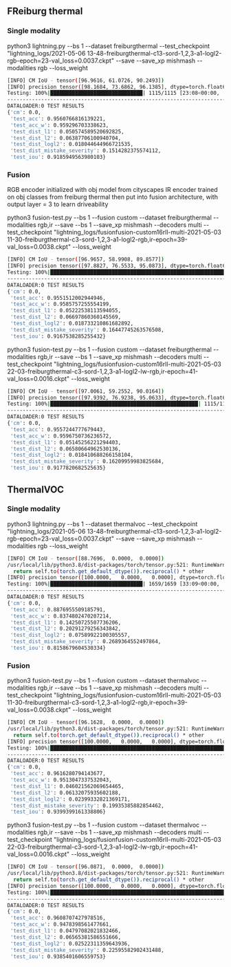 ## FReiburg thermal

### Single modality

python3 lightning.py --bs 1 --dataset freiburgthermal --test_checkpoint "lightning_logs/2021-05-06 13-48-freiburgthermal-c13-sord-1,2,3-a1-logl2-rgb-epoch=23-val_loss=0.0037.ckpt" --save --save_xp mishmash --modalities rgb --loss_weight
```bash
[INFO] CM IoU - tensor([96.9616, 61.0726, 90.2493])
[INFO] precision tensor([98.1684, 73.6862, 96.1385], dtype=torch.float64) (89.33102728174495) | recall tensor([98.7480, 78.1074, 93.6439], dtype=torch.float64) (90.1664395770831)
Testing: 100%|██████████████████████████████| 1115/1115 [23:08<00:00,  1.25s/it]
--------------------------------------------------------------------------------
DATALOADER:0 TEST RESULTS
{'cm': 0.0,
 'test_acc': 0.9560766816139221,
 'test_acc_w': 0.959296703338623,
 'test_dist_l1': 0.050574589520692825,
 'test_dist_l2': 0.06387706100940704,
 'test_dist_logl2': 0.018044644966721535,
 'test_dist_mistake_severity': 0.1514282375574112,
 'test_iou': 0.9185949563980103}
```

### Fusion

RGB encoder initialized with obj model from cityscapes
IR encoder trained on obj classes from freiburg thermal
then put into fusion architecture, with output layer = 3 to learn driveability

python3 fusion-test.py  --bs 1 --fusion custom --dataset freiburgthermal --modalities rgb,ir --save --bs 1 --save_xp mishmash --decoders multi --test_checkpoint "lightning_logs/fusionfusion-custom16rll-multi-2021-05-03 11-30-freiburgthermal-c3-sord-1,2,3-a1-logl2-rgb,ir-epoch=39-val_loss=0.0038.ckpt" --loss_weight


```bash
[INFO] CM IoU - tensor([96.9657, 58.9908, 89.8577])
[INFO] precision tensor([97.8827, 76.5533, 95.0873], dtype=torch.float64) (89.84110661041362) | recall tensor([99.0431, 71.9995, 94.2324], dtype=torch.float64) (88.42499848473793)
Testing: 100%|██████████████████████████████████████████████████████████████████████████████████████████████████████████████| 1115/1115 [28:37<00:00,  1.54s/it]
--------------------------------------------------------------------------------
DATALOADER:0 TEST RESULTS
{'cm': 0.0,
 'test_acc': 0.9551512002944946,
 'test_acc_w': 0.9585757255554199,
 'test_dist_l1': 0.05222538113594055,
 'test_dist_l2': 0.06697860360145569,
 'test_dist_logl2': 0.018733210861682892,
 'test_dist_mistake_severity': 0.16447745263576508,
 'test_iou': 0.9167538285255432}
```

python3 fusion-test.py  --bs 1 --fusion custom --dataset freiburgthermal --modalities rgb,ir --save --bs 1 --save_xp mishmash --decoders multi --test_checkpoint "lightning_logs/fusionfusion-custom16rll-multi-2021-05-03 22-03-freiburgthermal-c3-sord-1,2,3-a1-logl2-lw-rgb,ir-epoch=41-val_loss=0.0016.ckpt" --loss_weight
```bash
[INFO] CM IoU - tensor([97.0061, 59.2552, 90.0164])
[INFO] precision tensor([97.9392, 76.9238, 95.0633], dtype=torch.float64) (89.97539493065374) | recall tensor([99.0275, 72.0655, 94.4307], dtype=torch.float64) (88.50790058537645)
Testing: 100%|████████████████████████████████████████████████| 1115/1115 [29:05<00:00,  1.57s/it]
--------------------------------------------------------------------------------
DATALOADER:0 TEST RESULTS
{'cm': 0.0,
 'test_acc': 0.9557244777679443,
 'test_acc_w': 0.9596750736236572,
 'test_dist_l1': 0.05145256221294403,
 'test_dist_l2': 0.06580664962530136,
 'test_dist_logl2': 0.018410688266158104,
 'test_dist_mistake_severity': 0.16209959983825684,
 'test_iou': 0.9177820682525635}
```

## ThermalVOC

### Single modality

python3 lightning.py --bs 1 --dataset thermalvoc --test_checkpoint "lightning_logs/2021-05-06 13-48-freiburgthermal-c13-sord-1,2,3-a1-logl2-rgb-epoch=23-val_loss=0.0037.ckpt" --save --save_xp mishmash --modalities rgb --loss_weight
```bash
[INFO] CM IoU - tensor([88.7696,  0.0000,  0.0000])
/usr/local/lib/python3.8/dist-packages/torch/tensor.py:521: RuntimeWarning: invalid value encountered in multiply
  return self.to(torch.get_default_dtype()).reciprocal() * other
[INFO] precision tensor([100.0000,   0.0000,   0.0000], dtype=torch.float64) (33.33333370561293) | recall tensor([88.7696,     nan,     nan], dtype=torch.float64) (nan)
Testing: 100%|██████████████████████████████| 1659/1659 [33:09<00:00,  1.20s/it]
--------------------------------------------------------------------------------
DATALOADER:0 TEST RESULTS
{'cm': 0.0,
 'test_acc': 0.8876955509185791,
 'test_acc_w': 0.8374802470207214,
 'test_dist_l1': 0.14250725507736206,
 'test_dist_l2': 0.20291279256343842,
 'test_dist_logl2': 0.07589922100305557,
 'test_dist_mistake_severity': 0.2689364552497864,
 'test_iou': 0.8158679604530334}
```

### Fusion

python3 fusion-test.py  --bs 1 --fusion custom --dataset thermalvoc --modalities rgb,ir --save --bs 1 --save_xp mishmash --decoders multi --test_checkpoint "lightning_logs/fusionfusion-custom16rll-multi-2021-05-03 11-30-freiburgthermal-c3-sord-1,2,3-a1-logl2-rgb,ir-epoch=39-val_loss=0.0038.ckpt" --loss_weight
```bash
[INFO] CM IoU - tensor([96.1628,  0.0000,  0.0000])
/usr/local/lib/python3.8/dist-packages/torch/tensor.py:521: RuntimeWarning: invalid value encountered in multiply
  return self.to(torch.get_default_dtype()).reciprocal() * other
[INFO] precision tensor([100.0000,   0.0000,   0.0000], dtype=torch.float64) (33.333333298420875) | recall tensor([96.1628,     nan,     nan], dtype=torch.float64) (nan)
Testing: 100%|█████████████████████████████████████████████████████████████████████████████████████████████| 1659/1659 [43:49<00:00,  1.58s/it]
--------------------------------------------------------------------------------
DATALOADER:0 TEST RESULTS
{'cm': 0.0,
 'test_acc': 0.9616280794143677,
 'test_acc_w': 0.9513047337532043,
 'test_dist_l1': 0.046021562069654465,
 'test_dist_l2': 0.06132075935602188,
 'test_dist_logl2': 0.02399332821369171,
 'test_dist_mistake_severity': 0.19935385882854462,
 'test_iou': 0.9399399161338806}
```

python3 fusion-test.py  --bs 1 --fusion custom --dataset thermalvoc --modalities rgb,ir --save --bs 1 --save_xp mishmash --decoders multi --test_checkpoint "lightning_logs/fusionfusion-custom16rll-multi-2021-05-03 22-03-freiburgthermal-c3-sord-1,2,3-a1-logl2-lw-rgb,ir-epoch=41-val_loss=0.0016.ckpt" --loss_weight

```bash
[INFO] CM IoU - tensor([96.0871,  0.0000,  0.0000])
/usr/local/lib/python3.8/dist-packages/torch/tensor.py:521: RuntimeWarning: invalid value encountered in multiply
  return self.to(torch.get_default_dtype()).reciprocal() * other
[INFO] precision tensor([100.0000,   0.0000,   0.0000], dtype=torch.float64) (33.33333320796612) | recall tensor([96.0871,     nan,     nan], dtype=torch.float64) (nan)
Testing: 100%|█████████████████████████████████████████████████████████████████████████████████████████████| 1659/1659 [43:33<00:00,  1.58s/it]
--------------------------------------------------------------------------------
DATALOADER:0 TEST RESULTS
{'cm': 0.0,
 'test_acc': 0.9608707427978516,
 'test_acc_w': 0.9478398561477661,
 'test_dist_l1': 0.04797082021832466,
 'test_dist_l2': 0.06565381586551666,
 'test_dist_logl2': 0.02522311359643936,
 'test_dist_mistake_severity': 0.22595582902431488,
 'test_iou': 0.9385401606559753}
```
